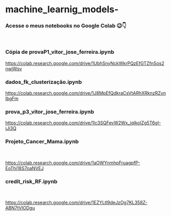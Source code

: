 # machine_learnig_models-

### Acesse o meus notebooks no Google Colab 😉👇
<br/>

### Cópia de provaP1_vitor_jose_ferreira.ipynb <br/>
https://colab.research.google.com/drive/1UbhSnyNckWkrPQzEfGTZfnSos2nwjWsv
<br/>

### dados_fk_clusterização.ipynb <br/>
https://colab.research.google.com/drive/1J8MpEfQdkraCsVtARhXRknzRZvnlbgFm

### prova_p3_vitor_jose_ferreira.ipynb <br/>
https://colab.research.google.com/drive/1lc3SQFevW2Wx_iqlkoIZg5T6gI-iJi3Q

### Projeto_Cancer_Mama.ipynb
<br/>

https://colab.research.google.com/drive/1aOWYnmhpFruagpfP-EoThi18S7oaNVEJ

### credit_risk_RF.ipynb
<br/>

https://colab.research.google.com/drive/1EZYLtl9deJzOg7KL358Z-ABN7tVlODgu
